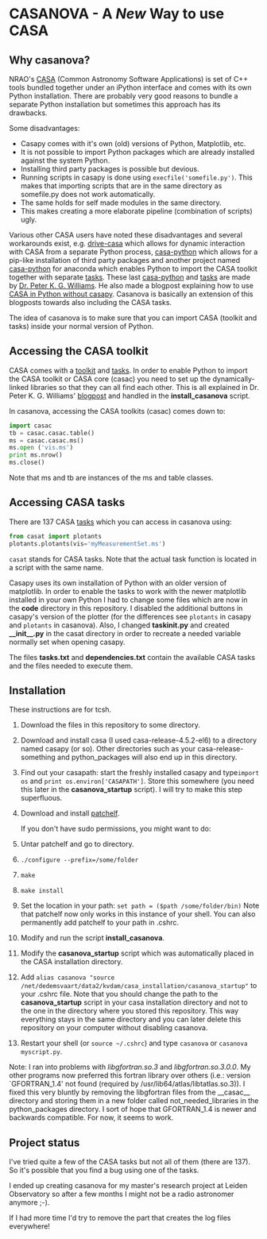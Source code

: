 CASANOVA - A *New* Way to use CASA
================================

Why casanova?
---------------------
NRAO's [CASA](https://casa.nrao.edu/docs/UserMan/UserMan.html) (Common Astronomy Software Applications) is set of C++ tools bundled together under an iPython interface and comes with its own Python installation. There are probably very good reasons to bundle a separate Python installation but sometimes this approach has its drawbacks.

Some disadvantages:
- Casapy comes with it's own (old) versions of Python, Matplotlib, etc.
- It is not possible to import Python packages which are already installed against the system Python.
- Installing third party packages is possible but devious.
- Running scripts in casapy is done using `execfile('somefile.py')`. This makes that importing scripts that are in the same directory as somefile.py does not work automatically.
- The same holds for self made modules in the same directory.
- This makes creating a more elaborate pipeline (combination of scripts) ugly.

Various other CASA users have noted these disadvantages and several workarounds exist, e.g. [drive-casa](http://drive-casa.readthedocs.org/en/latest/introduction.html) which allows for dynamic interaction with CASA from a separate Python process, [casa-python](https://github.com/radio-astro-tools/casa-python) which allows for a pip-like installation of third party packages and another project named [casa-python](https://anaconda.org/pkgw/casa-python) for anaconda which enables Python to import the CASA toolkit together with separate [tasks](https://github.com/pkgw/pwkit/blob/master/pwkit/environments/casa/tasks.py). These last [casa-python](https://anaconda.org/pkgw/casa-python) and [tasks](https://github.com/pkgw/pwkit/blob/master/pwkit/environments/casa/tasks.py) are made by [Dr. Peter K. G. Williams](https://newton.cx/~peter/about-me/). He also made a blogpost explaining how to use [CASA in Python without casapy](https://newton.cx/~peter/2014/02/casa-in-python-without-casapy/). Casanova is basically an extension of this blogposts towards also including the CASA tasks.

The idea of casanova is to make sure that you can import CASA (toolkit and tasks) inside your normal version of Python.

Accessing the CASA toolkit
--------------------------
CASA comes with a [toolkit](https://casa.nrao.edu/docs/CasaRef/CasaRef.html) and [tasks](https://casa.nrao.edu/docs/TaskRef/TaskRef.html). In order to enable Python to import the CASA toolkit or CASA core (casac) you need to set up the dynamically-linked libraries so that they can all find each other. This is all explained in Dr. Peter K. G. Williams' [blogpost](https://newton.cx/~peter/2014/02/casa-in-python-without-casapy/) and handled in the **install_casanova** script.

In casanova, accessing the CASA toolkits (casac) comes down to:
```python
import casac
tb = casac.casac.table()
ms = casac.casac.ms()
ms.open ('vis.ms')
print ms.nrow()
ms.close()
```
Note that ms and tb are instances of the ms and table classes.

Accessing CASA tasks
--------------------
There are 137 CASA [tasks](https://casa.nrao.edu/docs/TaskRef/TaskRef.html) which you can access in casanova using:
```python
from casat import plotants
plotants.plotants(vis='myMeasurementSet.ms')
```
`casat` stands for CASA tasks. Note that the actual task function is located in a script with the same name.

Casapy uses its own installation of Python with an older version of matplotlib. In order to enable the tasks to work with the newer matplotlib installed in your own Python I had to change some files which are now in the **code** directory in this repository. I disabled the additional buttons in casapy's version of the plotter (for the differences see `plotants` in casapy and `plotants` in casanova). Also, I changed **taskinit.py** and created **\_\_init\_\_.py** in the casat directory in order to recreate a needed variable normally set when opening casapy.

The files **tasks.txt** and **dependencies.txt** contain the available CASA tasks and the files needed to execute them.

Installation
------------
These instructions are for tcsh.

1. Download the files in this repository to some directory.

2. Download and install casa (I used casa-release-4.5.2-el6) to a directory named casapy (or so). Other directories such as your casa-release-something and python_packages will also end up in this directory.

3. Find out your casapath: start the freshly installed casapy and type`import os` and `print os.environ['CASAPATH']`. Store this somewhere (you need this later in the **casanova_startup** script). I will try to make this step superfluous.

4. Download and install [patchelf](http://nixos.org/patchelf.html).

   If you don't have sudo permissions, you might want to do:
  1. Untar patchelf and go to directory.
  2. `./configure --prefix=/some/folder`
  3. `make`
  4. `make install`
  5. Set the location in your path: `set path = ($path /some/folder/bin)` Note that patchelf now only works in this instance of your shell. You can also permanently add patchelf to your path in .cshrc.

5. Modify and run the script **install_casanova**.

6. Modify the **casanova_startup** script which was automatically placed in the CASA installation directory.

7. Add `alias casanova "source /net/dedemsvaart/data2/kvdam/casa_installation/casanova_startup"` to your .cshrc file. Note that you should change the path to the **casanova_startup** script in your casa installation directory and not to the one in the directory where you stored this repository. This way everything stays in the same directory and you can later delete this repository on your computer without disabling casanova.

8. Restart your shell (or `source ~/.cshrc`) and type `casanova` or `casanova myscript.py`.

Note:
I ran into problems with *libgfortran.so.3* and *libgfortran.so.3.0.0*. My other programs now preferred this fortran library over others (i.e.: version `GFORTRAN_1.4' not found (required by /usr/lib64/atlas/libtatlas.so.3)). I fixed this very bluntly by removing the libgfortran files from the \_\_casac\_\_ directory and storing them in a new folder called not_needed_libraries in the python_packages directory. I sort of hope that GFORTRAN_1.4 is newer and backwards compatible. For now, it seems to work.

Project status
--------------
I've tried quite a few of the CASA tasks but not all of them (there are 137). So it's possible that you find a bug using one of the tasks.

I ended up creating casanova for my master's research project at Leiden Observatory so after a few months I might not be a radio astronomer anymore ;-).

If I had more time I'd try to remove the part that creates the log files everywhere!
